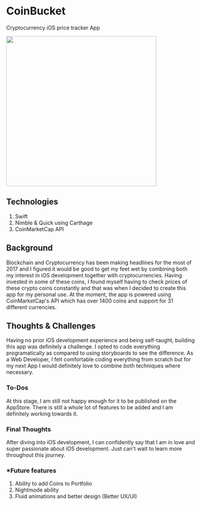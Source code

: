# CoinBucket
Cryptocurrency iOS price tracker App

<img src="https://firebasestorage.googleapis.com/v0/b/foliotopher.appspot.com/o/coinbucket.jpg?alt=media&token=a6a355a4-3e47-4ddb-9a5a-d52926ee49a7" width="400">

## Technologies
1. Swift
2. Nimble & Quick using Carthage
3. CoinMarketCap API

## Background
Blockchain and Cryptocurrency has been making headlines for the most of 2017 and I figured it would be good to get my feet wet by combining both my interest in iOS development together with cryptocurrencies. Having invested in some of these coins, I found myself having to check prices of these crypto coins constantly and that was when I decided to create this app for my personal use. At the moment, the app is powered using CoinMarketCap's API which has over 1400 coins and support for 31 different currencies.

## Thoughts & Challenges
Having no prior iOS development experience and being self-taught, building this app was definitely a challenge. I opted to code everything programatically as compared to using storyboards to see the difference. As a Web Developer, I felt comfortable coding everything from scratch but for my next App I would definitely love to combine both techniques where necessary.

### To-Dos
At this stage, I am still not happy enough for it to be published on the AppStore. There is still a whole lot of features to be added and I am definitely working towards it.

### Final Thoughts
After diving into iOS development, I can confidently say that I am in love and super passionate about iOS development. Just can't wait to learn more throughout this journey.

### *Future features
1. Ability to add Coins to Portfolio
2. Nightmode ability
3. Fluid animations and better design (Better UX/UI)

